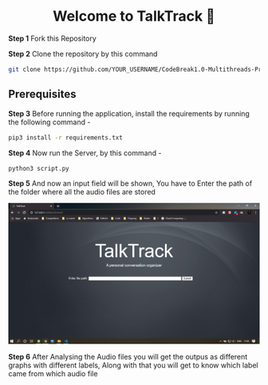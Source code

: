 
<h1 align="center">Welcome to TalkTrack 👋</h1>

**Step 1** Fork this Repository


**Step 2** Clone the repository by this command
 ```sh
 git clone https://github.com/YOUR_USERNAME/CodeBreak1.0-Multithreads-Project.git
 ```

<h2 align="left">Prerequisites</h1>

**Step 3** Before running the application, install the requirements by running the following command -

```sh
pip3 install -r requirements.txt
```

**Step 4** Now run the Server, by this command -

```sh
python3 script.py
```

**Step 5** And now an input field will be shown, You have to Enter the path of the folder where all the audio files are stored



![alt text](https://github.com/smdp2000/CodeBreak1.0-Mulithreads-project/blob/master/homepage.png)


**Step 6** After Analysing the Audio files you will get the outpus as different graphs with different labels, Along with that you will get
to know which label came from which audio file
